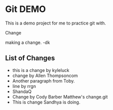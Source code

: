 # Git DEMO

This is a demo project for me to practice git with.




Change



making a change. -dk
## List of Changes

* this is a change by kyleluck
* change by Allen Thompsoncom
* Another paragraph from Toby.
* line by rrgn
* ShandaQ
* Change by Cody Barber
Matthew's change.git
* This is change Sandhya is doing.
